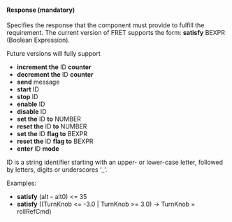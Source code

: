 #### Response (mandatory)

Specifies the response that the component must provide to fulfill the requirement.
The current version of FRET supports the form:
**satisfy** BEXPR (Boolean Expression).

Future versions will fully support
* **increment the** ID **counter**
* **decrement the** ID **counter**
* **send** message
* **start** ID
* **stop** ID
* **enable** ID
* **disable** ID
* **set the** ID **to** NUMBER
* **reset the** ID **to** NUMBER
* **set the** ID **flag to** BEXPR
* **reset the** ID **flag to** BEXPR
* **enter** ID **mode**

ID is a string identifier starting with an upper- or lower-case letter, followed by letters, digits or underscores ‘_’.

Examples:

* **satisfy** (alt – alt0) <= 35
* **satisfy** ((TurnKnob <= -3.0 | TurnKnob >= 3.0) -> TurnKnob = rollRefCmd)
